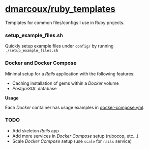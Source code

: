 # <a href="https://github.com/dmarcoux/ruby_templates">dmarcoux/ruby_templates</a>

Templates for common files/configs I use in Ruby projects.

### setup_example_files.sh

Quickly setup example files under `config/` by running `./setup_example_files.sh`

### Docker and Docker Compose

Minimal setup for a *Rails* application with the following features:
- Caching installation of gems within a *Docker* volume
- *PostgreSQL* database

**Usage**

Each *Docker* container has usage examples in
[docker-compose.yml](docker-compose.yml).

### TODO

- Add skeleton *Rails* app
- Add more services in *Docker Compose* setup (rubocop, etc...)
- Scale *Docker Compose* setup (use `scale` for `rails` service)
